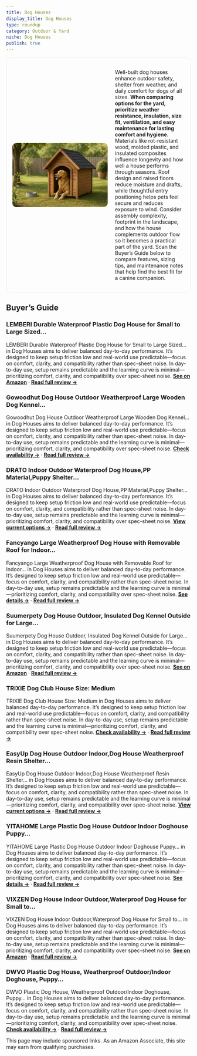 ```yaml
---
title: Dog Houses
display_title: Dog Houses
type: roundup
category: Outdoor & Yard
niche: Dog Houses
publish: true
---
```


<section class="hero-split" style="width:100%;box-sizing:border-box;border:1px solid #e5e7eb;border-radius:12px;padding:16px;display:grid;grid-template-columns:minmax(260px,40%) 1fr;gap:20px;align-items:center;"><figure style="margin:0;"><img src="/hero/roundups/outdoor-yard/dog-houses.webp" alt="" style="width:100%;height:auto;display:block;border-radius:10px;"/></figure><div class="hero-copy" style="min-width:0;"><p>Well-built dog houses enhance outdoor safety, shelter from weather, and daily comfort for dogs of all sizes. <strong>When comparing options for the yard, prioritize weather resistance, insulation, size fit, ventilation, and easy maintenance for lasting comfort and hygiene.</strong> Materials like rot-resistant wood, molded plastic, and insulated composites influence longevity and how well a house performs through seasons. Roof design and raised floors reduce moisture and drafts, while thoughtful entry positioning helps pets feel secure and reduces exposure to wind. Consider assembly complexity, footprint in the landscape, and how the house complements outdoor flow so it becomes a practical part of the yard. Scan the Buyer’s Guide below to compare features, sizing tips, and maintenance notes that help find the best fit for a canine companion.</p></div></section>


<h2>Buyer’s Guide</h2>
<h3>LEMBERI Durable Waterproof Plastic Dog House for Small to Large Sized…</h3>
<p>LEMBERI Durable Waterproof Plastic Dog House for Small to Large Sized… in Dog Houses aims to deliver balanced day-to-day performance. It’s designed to keep setup friction low and real-world use predictable&mdash;focus on comfort, clarity, and compatibility rather than spec-sheet noise. In day-to-day use, setup remains predictable and the learning curve is minimal&mdash;prioritizing comfort, clarity, and compatibility over spec-sheet noise. <a href="https://amzn.to/4h3TWTq" target="_blank" rel="nofollow sponsored noopener noopener" target="_blank"><strong>See on Amazon</strong></a> · <a href="/reviews/lemberi-durable-waterproof-plastic-dog-house-for-small-to-large-sized-d-a44c0c9d/"><strong>Read full review &rarr;</strong></a></p>
<h3>Gowoodhut Dog House Outdoor Weatherproof Large Wooden Dog Kennel…</h3>
<p>Gowoodhut Dog House Outdoor Weatherproof Large Wooden Dog Kennel… in Dog Houses aims to deliver balanced day-to-day performance. It’s designed to keep setup friction low and real-world use predictable&mdash;focus on comfort, clarity, and compatibility rather than spec-sheet noise. In day-to-day use, setup remains predictable and the learning curve is minimal&mdash;prioritizing comfort, clarity, and compatibility over spec-sheet noise. <a href="https://amzn.to/3IK99wc" target="_blank" rel="nofollow sponsored noopener noopener" target="_blank"><strong>Check availability &rarr;</strong></a> · <a href="/reviews/gowoodhut-dog-house-outdoor-weatherproof-large-wooden-dog-kennel-indoor-398b4db8/"><strong>Read full review &rarr;</strong></a></p>
<h3>DRATO Indoor Outdoor Waterproof Dog House,PP Material,Puppy Shelter…</h3>
<p>DRATO Indoor Outdoor Waterproof Dog House,PP Material,Puppy Shelter… in Dog Houses aims to deliver balanced day-to-day performance. It’s designed to keep setup friction low and real-world use predictable&mdash;focus on comfort, clarity, and compatibility rather than spec-sheet noise. In day-to-day use, setup remains predictable and the learning curve is minimal&mdash;prioritizing comfort, clarity, and compatibility over spec-sheet noise. <a href="https://amzn.to/3Wmdjxj" target="_blank" rel="nofollow sponsored noopener noopener" target="_blank"><strong>View current options &rarr;</strong></a> · <a href="/reviews/drato-indoor-outdoor-waterproof-dog-house-pp-material-puppy-shelter-wit-f461140f/"><strong>Read full review &rarr;</strong></a></p>
<h3>Fancyango Large Weatherproof Dog House with Removable Roof for Indoor…</h3>
<p>Fancyango Large Weatherproof Dog House with Removable Roof for Indoor… in Dog Houses aims to deliver balanced day-to-day performance. It’s designed to keep setup friction low and real-world use predictable&mdash;focus on comfort, clarity, and compatibility rather than spec-sheet noise. In day-to-day use, setup remains predictable and the learning curve is minimal&mdash;prioritizing comfort, clarity, and compatibility over spec-sheet noise. <a href="https://amzn.to/4o7bH6t" target="_blank" rel="nofollow sponsored noopener noopener" target="_blank"><strong>See details &rarr;</strong></a> · <a href="/reviews/fancyango-large-weatherproof-dog-house-with-removable-roof-for-indoor-o-e160dda2/"><strong>Read full review &rarr;</strong></a></p>
<h3>Suumerpety Dog House Outdoor, Insulated Dog Kennel Outside for Large…</h3>
<p>Suumerpety Dog House Outdoor, Insulated Dog Kennel Outside for Large… in Dog Houses aims to deliver balanced day-to-day performance. It’s designed to keep setup friction low and real-world use predictable&mdash;focus on comfort, clarity, and compatibility rather than spec-sheet noise. In day-to-day use, setup remains predictable and the learning curve is minimal&mdash;prioritizing comfort, clarity, and compatibility over spec-sheet noise. <a href="https://amzn.to/3Wn2dYR" target="_blank" rel="nofollow sponsored noopener noopener" target="_blank"><strong>See on Amazon</strong></a> · <a href="/reviews/suumerpety-dog-house-outdoor-insulated-dog-kennel-outside-for-large-bre-b0aabb88/"><strong>Read full review &rarr;</strong></a></p>
<h3>TRIXIE Dog Club House Size: Medium</h3>
<p>TRIXIE Dog Club House Size: Medium in Dog Houses aims to deliver balanced day-to-day performance. It’s designed to keep setup friction low and real-world use predictable&mdash;focus on comfort, clarity, and compatibility rather than spec-sheet noise. In day-to-day use, setup remains predictable and the learning curve is minimal&mdash;prioritizing comfort, clarity, and compatibility over spec-sheet noise. <a href="https://amzn.to/489RYhP" target="_blank" rel="nofollow sponsored noopener noopener" target="_blank"><strong>Check availability &rarr;</strong></a> · <a href="/reviews/trixie-dog-club-house-size-medium/"><strong>Read full review &rarr;</strong></a></p>
<h3>EasyUp Dog House Outdoor Indoor,Dog House Weatherproof Resin Shelter…</h3>
<p>EasyUp Dog House Outdoor Indoor,Dog House Weatherproof Resin Shelter… in Dog Houses aims to deliver balanced day-to-day performance. It’s designed to keep setup friction low and real-world use predictable&mdash;focus on comfort, clarity, and compatibility rather than spec-sheet noise. In day-to-day use, setup remains predictable and the learning curve is minimal&mdash;prioritizing comfort, clarity, and compatibility over spec-sheet noise. <a href="https://amzn.to/4mV0ftH" target="_blank" rel="nofollow sponsored noopener noopener" target="_blank"><strong>View current options &rarr;</strong></a> · <a href="/reviews/easyup-dog-house-outdoor-indoor-dog-house-weatherproof-resin-shelter-wi-62af8955/"><strong>Read full review &rarr;</strong></a></p>
<h3>YITAHOME Large Plastic Dog House Outdoor Indoor Doghouse Puppy…</h3>
<p>YITAHOME Large Plastic Dog House Outdoor Indoor Doghouse Puppy… in Dog Houses aims to deliver balanced day-to-day performance. It’s designed to keep setup friction low and real-world use predictable&mdash;focus on comfort, clarity, and compatibility rather than spec-sheet noise. In day-to-day use, setup remains predictable and the learning curve is minimal&mdash;prioritizing comfort, clarity, and compatibility over spec-sheet noise. <a href="https://amzn.to/4nABMLj" target="_blank" rel="nofollow sponsored noopener noopener" target="_blank"><strong>See details &rarr;</strong></a> · <a href="/reviews/yitahome-large-plastic-dog-house-outdoor-indoor-doghouse-puppy-shelter-2142776a/"><strong>Read full review &rarr;</strong></a></p>
<h3>VIXZEN Dog House Indoor Outdoor,Waterproof Dog House for Small to…</h3>
<p>VIXZEN Dog House Indoor Outdoor,Waterproof Dog House for Small to… in Dog Houses aims to deliver balanced day-to-day performance. It’s designed to keep setup friction low and real-world use predictable&mdash;focus on comfort, clarity, and compatibility rather than spec-sheet noise. In day-to-day use, setup remains predictable and the learning curve is minimal&mdash;prioritizing comfort, clarity, and compatibility over spec-sheet noise. <a href="https://amzn.to/4nyHFsi" target="_blank" rel="nofollow sponsored noopener noopener" target="_blank"><strong>See on Amazon</strong></a> · <a href="/reviews/vixzen-dog-house-indoor-outdoor-waterproof-dog-house-for-small-to-mediu-14a03218/"><strong>Read full review &rarr;</strong></a></p>
<h3>DWVO Plastic Dog House, Weatherproof Outdoor/Indoor Doghouse, Puppy…</h3>
<p>DWVO Plastic Dog House, Weatherproof Outdoor/Indoor Doghouse, Puppy… in Dog Houses aims to deliver balanced day-to-day performance. It’s designed to keep setup friction low and real-world use predictable&mdash;focus on comfort, clarity, and compatibility rather than spec-sheet noise. In day-to-day use, setup remains predictable and the learning curve is minimal&mdash;prioritizing comfort, clarity, and compatibility over spec-sheet noise. <a href="https://amzn.to/42oZ52j" target="_blank" rel="nofollow sponsored noopener noopener" target="_blank"><strong>Check availability &rarr;</strong></a> · <a href="/reviews/dwvo-plastic-dog-house-weatherproof-outdoor-indoor-doghouse-puppy-kenne-d15816dc/"><strong>Read full review &rarr;</strong></a></p>
<aside class="disclosure">This page may include sponsored links. As an Amazon Associate, this site may earn from qualifying purchases.</aside>
